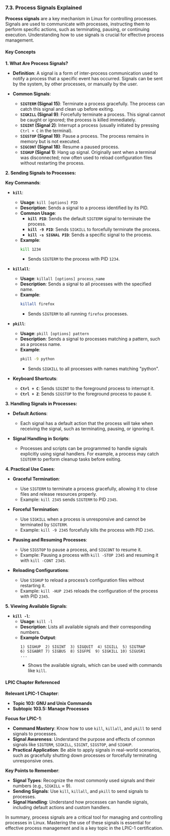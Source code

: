 ### 7.3. Process Signals Explained

**Process signals** are a key mechanism in Linux for controlling processes. Signals are used to communicate with processes, instructing them to perform specific actions, such as terminating, pausing, or continuing execution. Understanding how to use signals is crucial for effective process management.

#### Key Concepts

**1. What Are Process Signals?**

- **Definition**: A signal is a form of inter-process communication used to notify a process that a specific event has occurred. Signals can be sent by the system, by other processes, or manually by the user.

- **Common Signals**:
  - **`SIGTERM` (Signal 15)**: Terminate a process gracefully. The process can catch this signal and clean up before exiting.
  - **`SIGKILL` (Signal 9)**: Forcefully terminate a process. This signal cannot be caught or ignored; the process is killed immediately.
  - **`SIGINT` (Signal 2)**: Interrupt a process (usually initiated by pressing `Ctrl + C` in the terminal).
  - **`SIGSTOP` (Signal 19)**: Pause a process. The process remains in memory but is not executed.
  - **`SIGCONT` (Signal 18)**: Resume a paused process.
  - **`SIGHUP` (Signal 1)**: Hang up signal. Originally sent when a terminal was disconnected; now often used to reload configuration files without restarting the process.

**2. Sending Signals to Processes:**

**Key Commands**:

- **`kill`**:
  - **Usage**: `kill [options] PID`
  - **Description**: Sends a signal to a process identified by its PID.
  - **Common Usage**:
    - **`kill PID`**: Sends the default `SIGTERM` signal to terminate the process.
    - **`kill -9 PID`**: Sends `SIGKILL` to forcefully terminate the process.
    - **`kill -s SIGNAL PID`**: Sends a specific signal to the process.
  - **Example**:
    ```bash
    kill 1234
    ```
    - Sends `SIGTERM` to the process with PID `1234`.

- **`killall`**:
  - **Usage**: `killall [options] process_name`
  - **Description**: Sends a signal to all processes with the specified name.
  - **Example**:
    ```bash
    killall firefox
    ```
    - Sends `SIGTERM` to all running `firefox` processes.

- **`pkill`**:
  - **Usage**: `pkill [options] pattern`
  - **Description**: Sends a signal to processes matching a pattern, such as a process name.
  - **Example**:
    ```bash
    pkill -9 python
    ```
    - Sends `SIGKILL` to all processes with names matching "python".

- **Keyboard Shortcuts**:
  - **`Ctrl + C`**: Sends `SIGINT` to the foreground process to interrupt it.
  - **`Ctrl + Z`**: Sends `SIGSTOP` to the foreground process to pause it.

**3. Handling Signals in Processes:**

- **Default Actions**:
  - Each signal has a default action that the process will take when receiving the signal, such as terminating, pausing, or ignoring it.

- **Signal Handling in Scripts**:
  - Processes and scripts can be programmed to handle signals explicitly using signal handlers. For example, a process may catch `SIGTERM` to perform cleanup tasks before exiting.

**4. Practical Use Cases**:

- **Graceful Termination**:
  - Use `SIGTERM` to terminate a process gracefully, allowing it to close files and release resources properly.
  - Example: `kill 2345` sends `SIGTERM` to PID `2345`.

- **Forceful Termination**:
  - Use `SIGKILL` when a process is unresponsive and cannot be terminated by `SIGTERM`.
  - Example: `kill -9 2345` forcefully kills the process with PID `2345`.

- **Pausing and Resuming Processes**:
  - Use `SIGSTOP` to pause a process, and `SIGCONT` to resume it.
  - Example: Pausing a process with `kill -STOP 2345` and resuming it with `kill -CONT 2345`.

- **Reloading Configurations**:
  - Use `SIGHUP` to reload a process’s configuration files without restarting it.
  - Example: `kill -HUP 2345` reloads the configuration of the process with PID `2345`.

**5. Viewing Available Signals**:

- **`kill -l`**:
  - **Usage**: `kill -l`
  - **Description**: Lists all available signals and their corresponding numbers.
  - **Example Output**:
    ```
    1) SIGHUP  2) SIGINT  3) SIGQUIT  4) SIGILL  5) SIGTRAP
    6) SIGABRT 7) SIGBUS  8) SIGFPE  9) SIGKILL 10) SIGUSR1
    ...
    ```
    - Shows the available signals, which can be used with commands like `kill`.

#### LPIC Chapter Referenced

**Relevant LPIC-1 Chapter**:
- **Topic 103: GNU and Unix Commands**
- **Subtopic 103.5: Manage Processes**

**Focus for LPIC-1**:
- **Command Mastery**: Know how to use `kill`, `killall`, and `pkill` to send signals to processes.
- **Signal Awareness**: Understand the purpose and effects of common signals like `SIGTERM`, `SIGKILL`, `SIGINT`, `SIGSTOP`, and `SIGHUP`.
- **Practical Application**: Be able to apply signals in real-world scenarios, such as gracefully shutting down processes or forcefully terminating unresponsive ones.

**Key Points to Remember**:
- **Signal Types**: Recognize the most commonly used signals and their numbers (e.g., `SIGKILL` = 9).
- **Sending Signals**: Use `kill`, `killall`, and `pkill` to send signals to processes.
- **Signal Handling**: Understand how processes can handle signals, including default actions and custom handlers.

In summary, process signals are a critical tool for managing and controlling processes in Linux. Mastering the use of these signals is essential for effective process management and is a key topic in the LPIC-1 certification.